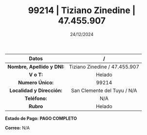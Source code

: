 ﻿---
title: 99214 | Tiziano Zinedine | 47.455.907
date: 24/12/2024
draft: false
tags: ['san-clemente', 'vendedor', 'helado']
---

|          **Datos**          |  /  |
|:---------------------------:|:---:|
| **Nombre, Apellido y DNI:** | Tiziano Zinedine / 47.455.907 |
|          **V o T:**         | Helado |
|      **Numero Único:**      | 99214 |
|  **Localidad y Dirección:** | San Clemente del Tuyu / N/A |
|        **Teléfono:**        | N/A |
|          **Rubro**          | Helado |

**Estado de Pago:** **PAGO COMPLETO**

**Correo:** N/A
